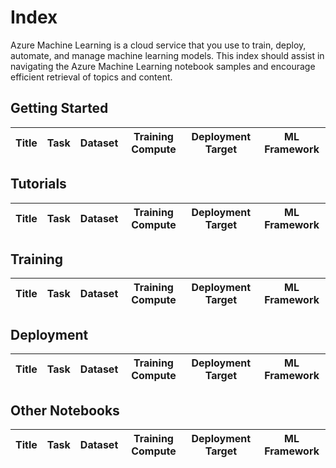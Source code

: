 
# Index 
Azure Machine Learning is a cloud service that you use to train, deploy, automate, and manage machine learning models. This index should assist in navigating the Azure Machine Learning notebook samples and encourage efficient retrieval of topics and content.


## Getting Started 

|Title| Task | Dataset | Training Compute | Deployment Target | ML Framework |
|:----|:-----|:-------:|:----------------:|:-----------------:|:------------:|


## Tutorials 

|Title| Task | Dataset | Training Compute | Deployment Target | ML Framework |
|:----|:-----|:-------:|:----------------:|:-----------------:|:------------:|


## Training 

|Title| Task | Dataset | Training Compute | Deployment Target | ML Framework |
|:----|:-----|:-------:|:----------------:|:-----------------:|:------------:|


## Deployment 

|Title| Task | Dataset | Training Compute | Deployment Target | ML Framework |
|:----|:-----|:-------:|:----------------:|:-----------------:|:------------:|


## Other Notebooks
|Title| Task | Dataset | Training Compute | Deployment Target | ML Framework |
|:----|:-----|:-------:|:----------------:|:-----------------:|:------------:|

